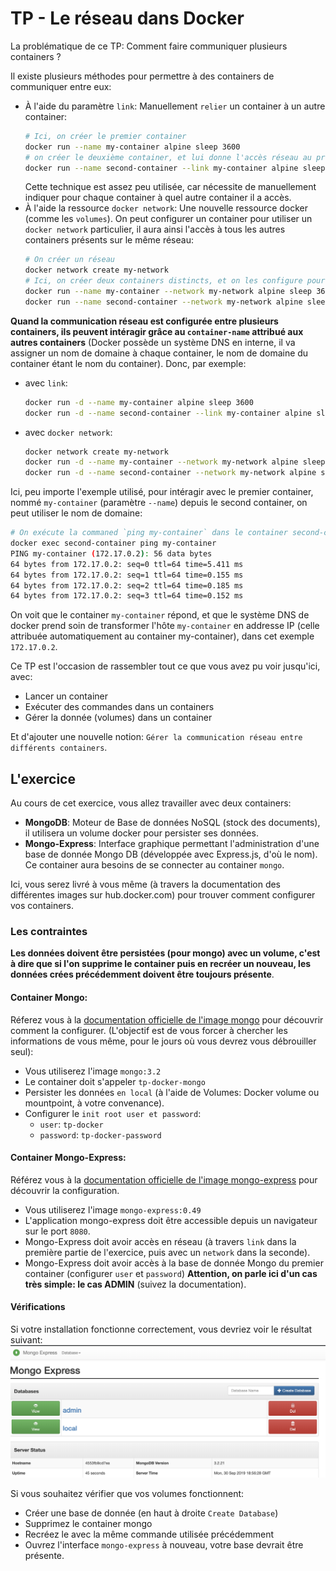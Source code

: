# TP - Le réseau dans Docker

La problématique de ce TP: Comment faire communiquer plusieurs containers ?

Il existe plusieurs méthodes pour permettre à des containers de communiquer entre eux:
- À l'aide du paramètre `link`: Manuellement `relier` un container à un autre container:
  ```bash
  # Ici, on créer le premier container
  docker run --name my-container alpine sleep 3600
  # on créer le deuxième container, et lui donne l'accès réseau au premier, nommé "my-container" avec le paramètre --links
  docker run --name second-container --link my-container alpine sleep 3600
  ```
  Cette technique est assez peu utilisée, car nécessite de manuellement indiquer pour chaque container à quel autre container il a accès.
- À l'aide la ressource `docker network`: Une nouvelle ressource docker (comme les `volumes`). On peut configurer un container pour utiliser un `docker network` particulier, il aura ainsi l'accès à tous les autres containers présents sur le même réseau:
  ```bash
  # On créer un réseau
  docker network create my-network
  # Ici, on créer deux containers distincts, et on les configure pour utiliser le même réseau: my-network
  docker run --name my-container --network my-network alpine sleep 3600
  docker run --name second-container --network my-network alpine sleep 3600
  ```

**Quand la communication réseau est configurée entre plusieurs containers, ils peuvent intéragir grâce au `container-name` attribué aux autres containers** (Docker possède un système DNS en interne, il va assigner un nom de domaine à chaque container, le nom de domaine du container étant le nom du container).
Donc, par exemple:
- avec `link`:
  ```bash
  docker run -d --name my-container alpine sleep 3600
  docker run -d --name second-container --link my-container alpine sleep 3600
  ```
- avec `docker network`:
  ```bash
  docker network create my-network
  docker run -d --name my-container --network my-network alpine sleep 3600
  docker run -d --name second-container --network my-network alpine sleep 3600
  ```

Ici, peu importe l'exemple utilisé, pour intéragir avec le premier container, nommé `my-container` (paramètre `--name`) depuis le second container, on peut utiliser le nom de domaine:
```bash
# On exécute la commaned `ping my-container` dans le container second-container.
docker exec second-container ping my-container
PING my-container (172.17.0.2): 56 data bytes
64 bytes from 172.17.0.2: seq=0 ttl=64 time=5.411 ms
64 bytes from 172.17.0.2: seq=1 ttl=64 time=0.155 ms
64 bytes from 172.17.0.2: seq=2 ttl=64 time=0.185 ms
64 bytes from 172.17.0.2: seq=3 ttl=64 time=0.152 ms
```
On voit que le container `my-container` répond, et que le système DNS de docker prend soin de transformer l'hôte `my-container` en addresse IP (celle attribuée automatiquement au container my-container), dans cet exemple `172.17.0.2`.

Ce TP est l'occasion de rassembler tout ce que vous avez pu voir jusqu'ici, avec:
- Lancer un container
- Exécuter des commandes dans un containers
- Gérer la donnée (volumes) dans un container

Et d'ajouter une nouvelle notion: `Gérer la communication réseau entre différents containers`.

## L'exercice

Au cours de cet exercice, vous allez travailler avec deux containers:
- **MongoDB**: Moteur de Base de données NoSQL (stock des documents), il utilisera un volume docker pour persister ses données.
- **Mongo-Express**: Interface graphique permettant l'administration d'une base de donnée Mongo DB (développée avec Express.js, d'où le nom). Ce container aura besoins de se connecter au container `mongo`.

Ici, vous serez livré à vous même (à travers la documentation des différentes images sur hub.docker.com) pour trouver comment configurer vos containers.

### Les contraintes

**Les données doivent être persistées (pour mongo) avec un volume, c'est à dire que si l'on supprime le container puis en recréer un nouveau, les données crées précédemment doivent être toujours présente**.

#### Container Mongo:

Réferez vous à la [documentation officielle de l'image mongo](https://hub.docker.com/_/mongo) pour découvrir comment la configurer. (L'objectif est de vous forcer à chercher les informations de vous même, pour le jours où vous devrez vous débrouiller seul):
- Vous utiliserez l'image `mongo:3.2`
- Le container doit s'appeler `tp-docker-mongo`
- Persister les données `en local` (à l'aide de Volumes: Docker volume ou mountpoint, à votre convenance).
- Configurer le `init root user et password`:
  - `user`: `tp-docker`
  - `password`: `tp-docker-password`

#### Container Mongo-Express:

Référez vous à la [documentation officielle de l'image mongo-express](https://hub.docker.com/_/mongo-express) pour découvrir la configuration.
- Vous utiliserez l'image `mongo-express:0.49`
- L'application mongo-express doit être accessible depuis un navigateur sur le port `8080`.
- Mongo-Express doit avoir accès en réseau (à travers `link` dans la première partie de l'exercice, puis avec un `network` dans la seconde).
- Mongo-Express doit avoir accès à la base de donnée Mongo du premier container (configurer `user` et `password`) **Attention, on parle ici d'un cas très simple: le cas ADMIN** (suivez la documentation).

#### Vérifications

Si votre installation fonctionne correctement, vous devriez voir le résultat suivant:
![mongo express](./assets/mongo_express.png)

Si vous souhaitez vérifier que vos volumes fonctionnent:
- Créer une base de donnée (en haut à droite `Create Database`)
- Supprimez le container mongo
- Recréez le avec la même commande utilisée précédemment
- Ouvrez l'interface `mongo-express` à nouveau, votre base devrait être présente.
